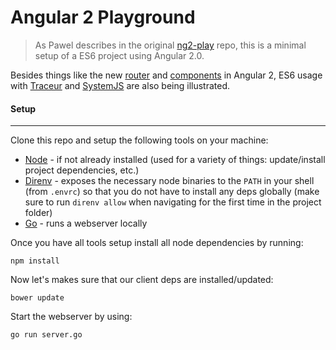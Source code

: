 # Angular 2 Playground

> As Pawel describes in the original [ng2-play](https://github.com/pkozlowski-opensource/ng2-play) repo, this is a minimal setup of a ES6 project using Angular 2.0.

Besides things like the new [router](https://github.com/angular/router) and [components](https://angular.io/docs/js/latest/api/annotations/Directive-class.html) in Angular 2, ES6 usage with [Traceur](https://github.com/google/traceur-compiler) and [SystemJS](https://github.com/systemjs/systemjs) are also being illustrated.

#### Setup
----------

Clone this repo and setup the following tools on your machine:

- [Node](http://nodejs.org) - if not already installed (used for a variety of things: update/install project dependencies, etc.)
- [Direnv](http://direnv.net/) - exposes the necessary node binaries to the `PATH` in your shell (from `.envrc`) so that you do not have to install any deps globally (make sure to run `direnv allow` when navigating for the first time in the project folder)
- [Go](https://golang.org/doc/install) - runs a webserver locally

Once you have all tools setup install all node dependencies by running:

```shell
npm install
```

Now let's makes sure that our client deps are installed/updated:

```shell
bower update
```

Start the webserver by using:

```shell
go run server.go
```